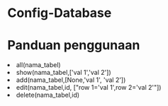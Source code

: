 # Config-Database
<h1>Panduan penggunaan</h1>

<li>all(nama_tabel)
<li>show(nama_tabel,['val 1','val 2'])
<li>add(nama_tabel,[None,'val 1', 'val 2'])
<li>edit(nama_tabel,id, ["row 1='val 1',row 2='val 2'"])
<li>delete(nama_tabel,id)
